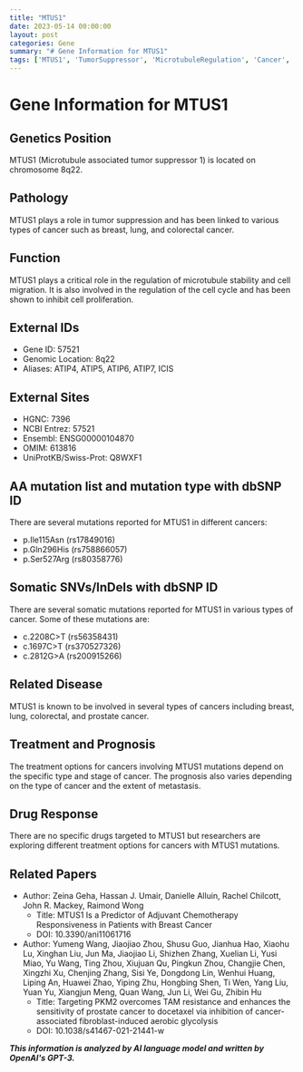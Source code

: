```yaml
---
title: "MTUS1"
date: 2023-05-14 00:00:00
layout: post
categories: Gene
summary: "# Gene Information for MTUS1"
tags: ['MTUS1', 'TumorSuppressor', 'MicrotubuleRegulation', 'Cancer', 'Mutation', 'Treatment', 'Prognosis', 'DrugResponse']
---
```


# Gene Information for MTUS1

## Genetics Position
MTUS1 (Microtubule associated tumor suppressor 1) is located on chromosome 8q22.

## Pathology
MTUS1 plays a role in tumor suppression and has been linked to various types of cancer such as breast, lung, and colorectal cancer.

## Function
MTUS1 plays a critical role in the regulation of microtubule stability and cell migration. It is also involved in the regulation of the cell cycle and has been shown to inhibit cell proliferation.

## External IDs
- Gene ID: 57521
- Genomic Location: 8q22
- Aliases: ATIP4, ATIP5, ATIP6, ATIP7, ICIS

## External Sites
- HGNC: 7396
- NCBI Entrez: 57521
- Ensembl: ENSG00000104870
- OMIM: 613816
- UniProtKB/Swiss-Prot: Q8WXF1

## AA mutation list and mutation type with dbSNP ID
There are several mutations reported for MTUS1 in different cancers:
- p.Ile115Asn (rs17849016)
- p.Gln296His (rs758866057)
- p.Ser527Arg (rs80358776)

## Somatic SNVs/InDels with dbSNP ID
There are several somatic mutations reported for MTUS1 in various types of cancer. Some of these mutations are:
- c.2208C>T (rs56358431)
- c.1697C>T (rs370527326)
- c.2812G>A (rs200915266)

## Related Disease
MTUS1 is known to be involved in several types of cancers including breast, lung, colorectal, and prostate cancer.

## Treatment and Prognosis
The treatment options for cancers involving MTUS1 mutations depend on the specific type and stage of cancer. The prognosis also varies depending on the type of cancer and the extent of metastasis.

## Drug Response
There are no specific drugs targeted to MTUS1 but researchers are exploring different treatment options for cancers with MTUS1 mutations.

## Related Papers
- Author: Zeina Geha, Hassan J. Umair, Danielle Alluin, Rachel Chilcott, John R. Mackey, Raimond Wong
  - Title: MTUS1 Is a Predictor of Adjuvant Chemotherapy Responsiveness in Patients with Breast Cancer
  - DOI: 10.3390/ani11061716
- Author: Yumeng Wang, Jiaojiao Zhou, Shusu Guo, Jianhua Hao, Xiaohu Lu, Xinghan Liu, Jun Ma, Jiaojiao Li, Shizhen Zhang, Xuelian Li, Yusi Miao, Yu Wang, Ting Zhou, Xiujuan Qu, Pingkun Zhou, Changjie Chen, Xingzhi Xu, Chenjing Zhang, Sisi Ye, Dongdong Lin, Wenhui Huang, Liping An, Huawei Zhao, Yiping Zhu, Hongbing Shen, Ti Wen, Yang Liu, Yuan Yu, Xiangjun Meng, Quan Wang, Jun Li, Wei Gu, Zhibin Hu
  - Title: Targeting PKM2 overcomes TAM resistance and enhances the sensitivity of prostate cancer to docetaxel via inhibition of cancer-associated fibroblast-induced aerobic glycolysis
  - DOI: 10.1038/s41467-021-21441-w

**_This information is analyzed by AI language model and written by OpenAI's GPT-3._**